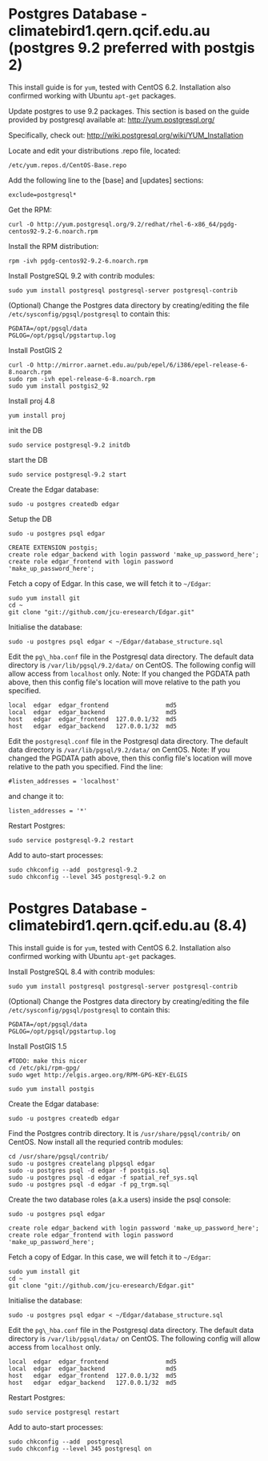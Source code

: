 Postgres Database - climatebird1.qern.qcif.edu.au (postgres 9.2 preferred with postgis 2)
==============================================================

This install guide is for <code>yum</code>, tested with CentOS 6.2. Installation also confirmed working with Ubuntu <code>apt-get</code> packages.

Update postgres to use 9.2 packages. This section is based on the guide
provided by postgresql available at: http://yum.postgresql.org/

Specifically, check out: http://wiki.postgresql.org/wiki/YUM_Installation

Locate and edit your distributions .repo file, located:

    /etc/yum.repos.d/CentOS-Base.repo

Add the following line to the [base] and [updates] sections:

    exclude=postgresql*

Get the RPM:

    curl -O http://yum.postgresql.org/9.2/redhat/rhel-6-x86_64/pgdg-centos92-9.2-6.noarch.rpm

Install the RPM distribution:

    rpm -ivh pgdg-centos92-9.2-6.noarch.rpm

Install PostgreSQL 9.2 with contrib modules:

    sudo yum install postgresql postgresql-server postgresql-contrib


(Optional) Change the Postgres data directory by creating/editing the
file `/etc/sysconfig/pgsql/postgresql` to contain this:

    PGDATA=/opt/pgsql/data
    PGLOG=/opt/pgsql/pgstartup.log

Install PostGIS 2

    curl -O http://mirror.aarnet.edu.au/pub/epel/6/i386/epel-release-6-8.noarch.rpm
    sudo rpm -ivh epel-release-6-8.noarch.rpm
    sudo yum install postgis2_92

Install proj 4.8

    yum install proj

init the DB

    sudo service postgresql-9.2 initdb

start the DB

    sudo service postgresql-9.2 start

Create the Edgar database:

    sudo -u postgres createdb edgar

Setup the DB

    sudo -u postgres psql edgar

    CREATE EXTENSION postgis;
    create role edgar_backend with login password 'make_up_password_here';
    create role edgar_frontend with login password 'make_up_password_here';

Fetch a copy of Edgar. In this case, we will fetch it to `~/Edgar`:

    sudo yum install git
    cd ~
    git clone "git://github.com/jcu-eresearch/Edgar.git"

Initialise the database:

    sudo -u postgres psql edgar < ~/Edgar/database_structure.sql

Edit the `pg\_hba.conf` file in the Postgresql data directory. The
default data directory is `/var/lib/pgsql/9.2/data/` on CentOS. The
following config will allow access from `localhost` only. 
Note: If you changed the PGDATA path above, then this config file's location
will move relative to the path you specified.

    local  edgar  edgar_frontend                md5
    local  edgar  edgar_backend                 md5
    host   edgar  edgar_frontend  127.0.0.1/32  md5
    host   edgar  edgar_backend   127.0.0.1/32  md5

Edit the `postgresql.conf` file in the Postgresql data directory. The
default data directory is `/var/lib/pgsql/9.2/data/` on CentOS.
Note: If you changed the PGDATA path above, then this config file's location
will move relative to the path you specified.
Find the line:

    #listen_addresses = 'localhost'

and change it to:

    listen_addresses = '*'

Restart Postgres:

    sudo service postgresql-9.2 restart

Add to auto-start processes:

    sudo chkconfig --add  postgresql-9.2
    sudo chkconfig --level 345 postgresql-9.2 on


Postgres Database - climatebird1.qern.qcif.edu.au (8.4)
==============================================================

This install guide is for <code>yum</code>, tested with CentOS 6.2. Installation also confirmed working with Ubuntu <code>apt-get</code> packages.

Install PostgreSQL 8.4 with contrib modules:

    sudo yum install postgresql postgresql-server postgresql-contrib

(Optional) Change the Postgres data directory by creating/editing the
file `/etc/sysconfig/pgsql/postgresql` to contain this:

    PGDATA=/opt/pgsql/data
    PGLOG=/opt/pgsql/pgstartup.log

Install PostGIS 1.5

    #TODO: make this nicer
    cd /etc/pki/rpm-gpg/
    sudo wget http://elgis.argeo.org/RPM-GPG-KEY-ELGIS

    sudo yum install postgis

Create the Edgar database:

    sudo -u postgres createdb edgar

Find the Postgres contrib directory. It is `/usr/share/pgsql/contrib/`
on CentOS. Now install all the requried contrib modules:

    cd /usr/share/pgsql/contrib/
    sudo -u postgres createlang plpgsql edgar
    sudo -u postgres psql -d edgar -f postgis.sql
    sudo -u postgres psql -d edgar -f spatial_ref_sys.sql
    sudo -u postgres psql -d edgar -f pg_trgm.sql

Create the two database roles (a.k.a users) inside the psql console:

    sudo -u postgres psql edgar

    create role edgar_backend with login password 'make_up_password_here';
    create role edgar_frontend with login password 'make_up_password_here';

Fetch a copy of Edgar. In this case, we will fetch it to `~/Edgar`:

    sudo yum install git
    cd ~
    git clone "git://github.com/jcu-eresearch/Edgar.git"

Initialise the database:

    sudo -u postgres psql edgar < ~/Edgar/database_structure.sql

Edit the `pg\_hba.conf` file in the Postgresql data directory. The
default data directory is `/var/lib/pgsql/data/` on CentOS. The
following config will allow access from `localhost` only.

    local  edgar  edgar_frontend                md5
    local  edgar  edgar_backend                 md5
    host   edgar  edgar_frontend  127.0.0.1/32  md5
    host   edgar  edgar_backend   127.0.0.1/32  md5

Restart Postgres:

    sudo service postgresql restart
    
Add to auto-start processes:

    sudo chkconfig --add  postgresql 
    sudo chkconfig --level 345 postgresql on
